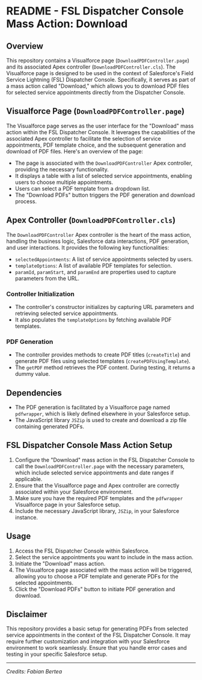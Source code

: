 # README - FSL Dispatcher Console Mass Action: Download

## Overview

This repository contains a Visualforce page (`DownloadPDFController.page`) and its associated Apex controller (`DownloadPDFController.cls`). The Visualforce page is designed to be used in the context of Salesforce's Field Service Lightning (FSL) Dispatcher Console. Specifically, it serves as part of a mass action called "Download," which allows you to download PDF files for selected service appointments directly from the Dispatcher Console.

## Visualforce Page (`DownloadPDFController.page`)

The Visualforce page serves as the user interface for the "Download" mass action within the FSL Dispatcher Console. It leverages the capabilities of the associated Apex controller to facilitate the selection of service appointments, PDF template choice, and the subsequent generation and download of PDF files. Here's an overview of the page:

- The page is associated with the `DownloadPDFController` Apex controller, providing the necessary functionality.
- It displays a table with a list of selected service appointments, enabling users to choose multiple appointments.
- Users can select a PDF template from a dropdown list.
- The "Download PDFs" button triggers the PDF generation and download process.

## Apex Controller (`DownloadPDFController.cls`)

The `DownloadPDFController` Apex controller is the heart of the mass action, handling the business logic, Salesforce data interactions, PDF generation, and user interactions. It provides the following key functionalities:

- `selectedAppointments`: A list of service appointments selected by users.
- `templateOptions`: A list of available PDF templates for selection.
- `paramId`, `paramStart`, and `paramEnd` are properties used to capture parameters from the URL.

### Controller Initialization

- The controller's constructor initializes by capturing URL parameters and retrieving selected service appointments.
- It also populates the `templateOptions` by fetching available PDF templates.

### PDF Generation

- The controller provides methods to create PDF titles (`createTitle`) and generate PDF files using selected templates (`createPDFUsingTemplate`).
- The `getPDF` method retrieves the PDF content. During testing, it returns a dummy value.

## Dependencies

- The PDF generation is facilitated by a Visualforce page named `pdfwrapper`, which is likely defined elsewhere in your Salesforce setup.
- The JavaScript library `JSZip` is used to create and download a zip file containing generated PDFs.

## FSL Dispatcher Console Mass Action Setup

1. Configure the "Download" mass action in the FSL Dispatcher Console to call the `DownloadPDFController.page` with the necessary parameters, which include selected service appointments and date ranges if applicable.
2. Ensure that the Visualforce page and Apex controller are correctly associated within your Salesforce environment.
3. Make sure you have the required PDF templates and the `pdfwrapper` Visualforce page in your Salesforce setup.
4. Include the necessary JavaScript library, `JSZip`, in your Salesforce instance.

## Usage

1. Access the FSL Dispatcher Console within Salesforce.
2. Select the service appointments you want to include in the mass action.
3. Initiate the "Download" mass action.
4. The Visualforce page associated with the mass action will be triggered, allowing you to choose a PDF template and generate PDFs for the selected appointments.
5. Click the "Download PDFs" button to initiate PDF generation and download.

## Disclaimer

This repository provides a basic setup for generating PDFs from selected service appointments in the context of the FSL Dispatcher Console. It may require further customization and integration with your Salesforce environment to work seamlessly. Ensure that you handle error cases and testing in your specific Salesforce setup.

---

*Credits: Fabian Bertea*
